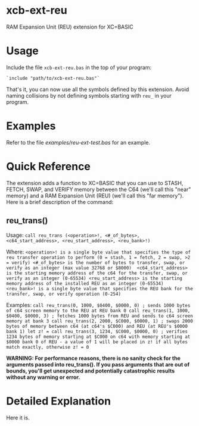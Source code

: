 # xcb-ext-reu
RAM Expansion Unit (REU) extension for XC=BASIC

# Usage

Include the file `xcb-ext-reu.bas` in the top of your program:

    `include "path/to/xcb-ext-reu.bas"`
    
That's it, you can now use all the symbols defined by this extension. Avoid naming collisions by not defining symbols starting with `reu_` in your program.

# Examples

Refer to the file *examples/reu-ext-test.bas* for an example.

# Quick Reference

The extension adds a function to XC=BASIC that you can use to STASH, FETCH, SWAP, and VERIFY memory between the C64 (we'll call this "near" memory) and a RAM Expansion Unit (REU) (we'll call this "far memory"). Here is a brief description of the command:

## reu_trans()
Usage:
    `call reu_trans (<operation>!, <#_of_bytes>, <c64_start_address>, <reu_start_address>, <reu_bank>!)`
  
Where:
    `<operation>! is a single byte value that specifies the type of reu transfer operation to perform (0 = stash, 1 = fetch, 2 = swap, >2 = verify)
    <#_of_bytes> is the number of bytes to transfer, swap, or verify as an integer (max value 32768 or $8000) 
    <c64_start_address> is the starting memory address of the c64 for the transfer, swap, or verify as an integer (0-65534)
    <reu_start_address> is the starting memory address of the installed REU as an integer (0-65534)
    <reu_bank>! is a single byte value that specifies the REU bank for the transfer, swap, or verify operation (0-254)`

Examples:
    `call reu_trans(0, 1000, $0400, $0000, 0) ; sends 1000 bytes of c64 screen memory to the REU at REU bank 0
    call reu_trans(1, 1000, $0400, $0000, 3) ; fetches 1000 bytes from REU and sends to c64 screen memory at bank 3
    call reu_trans(2, 2000, $C000, $0000, 1) ; swaps 2000 bytes of memory between c64 (at c64's $C000) and REU (at REU's $0000 bank 1)
    let z! = call reu_trans(3, 1234, $C000, $0000, 0) ; verifies 1234 bytes of memory starting at $C000 on c64 with memory starting at $0000 bank 0 of REU - a value of 1 will be placed in z! if all bytes match exactly, otherwise z! = 0`

**WARNING: For performance reasons, there is no sanity check for the arguments passed into reu_trans(). If you pass arguments that are out of bounds, you'll get unexpected and potentially catastrophic results without any warning or error.**

# Detailed Explanation

Here it is.


